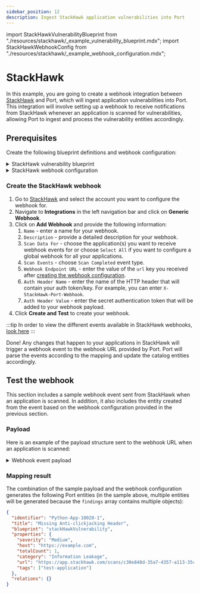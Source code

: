 ```yaml
---
sidebar_position: 12
description: Ingest StackHawk application vulnerabilities into Port
---
```


import StackHawkVulnerabilityBlueprint from "./resources/stackhawk/\_example_vulnerability_blueprint.mdx";
import StackHawkWebhookConfig from "./resources/stackhawk/\_example_webhook_configuration.mdx";

# StackHawk

In this example, you are going to create a webhook integration between [StackHawk](https://www.stackhawk.com/) and Port, which will ingest application vulnerabilities into Port. This integration will involve setting up a webhook to receive notifications from StackHawk whenever an application is scanned for vulnerabilities, allowing Port to ingest and process the vulnerability entities accordingly.

## Prerequisites

Create the following blueprint definitions and webhook configuration:

<details>
<summary>StackHawk vulnerability blueprint</summary>

<StackHawkVulnerabilityBlueprint/>

</details>

<details>
<summary>StackHawk webhook configuration</summary>

Remember to update the `WEBHOOK_SECRET` and `AUTH_SIGNATURE_HEADER` with the real secret and header value you provided when subscribing to the webhook in StackHawk.

<StackHawkWebhookConfig/>

</details>

### Create the StackHawk webhook

1. Go to [StackHawk](https://app.stackhawk.com) and select the account you want to configure the webhook for.
2. Navigate to **Integrations** in the left navigation bar and click on **Generic Webhook**.
3. Click on **Add Webhook** and provide the following information:
   1. `Name` - enter a name for your webhook.
   2. `Description` - provide a detailed description for your webhook.
   3. `Scan Data For` - choose the application(s) you want to receive webhook events for or choose `Select All` if you want to configure a global webhook for all your applications.
   4. `Scan Events` - choose `Scan Completed` event type.
   5. `Webhook Endpoint URL` - enter the value of the `url` key you received after [creating the webhook configuration](../webhook.md#configuring-webhook-endpoints).
   6. `Auth Header Name` - enter the name of the HTTP header that will contain your auth token/key. For example, you can enter `X-StackHawk-Port-Webhook`.
   7. `Auth Header Value` - enter the secret authentication token that will be added to your webhook payload.
4. Click **Create and Test** to create your webhook.

:::tip
In order to view the different events available in StackHawk webhooks, [look here](https://docs.stackhawk.com/workflow-integrations/webhook.html)
:::

Done! Any changes that happen to your applications in StackHawk will trigger a webhook event to the webhook URL provided by Port. Port will parse the events according to the mapping and update the catalog entities accordingly.

## Test the webhook

This section includes a sample webhook event sent from StackHawk when an application is scanned. In addition, it also includes the entity created from the event based on the webhook configuration provided in the previous section.

### Payload

Here is an example of the payload structure sent to the webhook URL when an application is scanned:

<details>
<summary> Webhook event payload</summary>

```json showLineNumbers
{
  "service": "StackHawk",
  "scanCompleted": {
    "scan": {
      "id": "c30e848d-35a7-4357-a113-35ce3392e967",
      "hawkscanVersion": "3.1.0",
      "env": "Development",
      "status": "COMPLETED",
      "application": "Python App",
      "startedTimestamp": "2023-06-23T11:01:18.273Z",
      "scanURL": "https://app.stackhawk.com/scans/c30e848d-35a7-4357-a113-35ce3392e967",
      "tags": ["test-application"]
    },
    "scanDuration": "72",
    "spiderDuration": "49",
    "completedScanStats": {
      "urlsCount": "2",
      "duration": "121",
      "scanResultsStats": {
        "totalCount": "5",
        "lowCount": "7",
        "mediumCount": "4",
        "highCount": "0",
        "lowTriagedCount": "0",
        "mediumTriagedCount": "0",
        "highTriagedCount": "0"
      }
    },
    "findings": [
      {
        "pluginId": "10021",
        "pluginName": "X-Content-Type-Options Header Missing",
        "severity": "Low",
        "host": "https://example.com",
        "paths": [
          {
            "path": "",
            "method": "GET",
            "status": "NEW",
            "pathURL": "https://app.stackhawk.com/scans/c30e848d-35a7-4357-a113-35ce3392e967/finding/10021/path/769898/message/4"
          }
        ],
        "pathStats": [
          {
            "status": "NEW",
            "count": 1
          }
        ],
        "totalCount": "1",
        "category": "Information Leakage",
        "findingURL": "https://app.stackhawk.com/scans/c30e848d-35a7-4357-a113-35ce3392e967/finding/10021"
      },
      {
        "pluginId": "10035",
        "pluginName": "Strict-Transport-Security Header Not Set",
        "severity": "Low",
        "host": "https://example.com",
        "paths": [
          {
            "path": "/robots.txt",
            "method": "GET",
            "status": "NEW",
            "pathURL": "https://app.stackhawk.com/scans/c30e848d-35a7-4357-a113-35ce3392e967/finding/10035/path/769897/message/7"
          },
          {
            "path": "/sitemap.xml",
            "method": "GET",
            "status": "NEW",
            "pathURL": "https://app.stackhawk.com/scans/c30e848d-35a7-4357-a113-35ce3392e967/finding/10035/path/769896/message/6"
          },
          {
            "path": "",
            "method": "GET",
            "status": "NEW",
            "pathURL": "https://app.stackhawk.com/scans/c30e848d-35a7-4357-a113-35ce3392e967/finding/10035/path/769898/message/4"
          }
        ],
        "pathStats": [
          {
            "status": "NEW",
            "count": 3
          }
        ],
        "totalCount": "3",
        "category": "Information Leakage",
        "findingURL": "https://app.stackhawk.com/scans/c30e848d-35a7-4357-a113-35ce3392e967/finding/10035"
      }
    ]
  }
}
```

</details>

### Mapping result

The combination of the sample payload and the webhook configuration generates the following Port entities (in the sample above, multiple entities will be generated because the `findings` array contains multiple objects):

```json showLineNumbers
{
  "identifier": "Python-App-10020-1",
  "title": "Missing Anti-clickjacking Header",
  "blueprint": "stackHawkVulnerability",
  "properties": {
    "severity": "Medium",
    "host": "https://example.com",
    "totalCount": 1,
    "category": "Information Leakage",
    "url": "https://app.stackhawk.com/scans/c30e848d-35a7-4357-a113-35ce3392e967/finding/10020-1",
    "tags": ["test-application"]
  },
  "relations": {}
}
```
